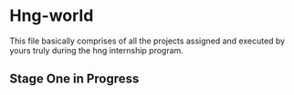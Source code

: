 # Hng-world

This file basically comprises of all the projects assigned and executed by yours truly during the hng internship program.

## Stage One in Progress
